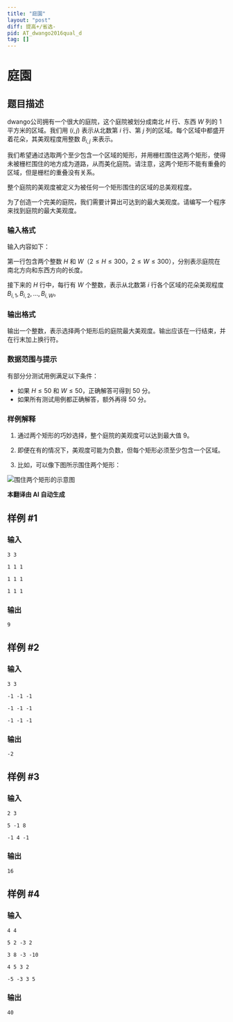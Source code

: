```yaml
---
title: "庭園"
layout: "post"
diff: 提高+/省选-
pid: AT_dwango2016qual_d
tag: []
---
```


# 庭園

## 题目描述

dwango公司拥有一个很大的庭院，这个庭院被划分成南北 $H$ 行、东西 $W$ 列的 $1$ 平方米的区域。我们用 $(i, j)$ 表示从北数第 $i$ 行、第 $j$ 列的区域。每个区域中都盛开着花朵，其美观程度用整数 $B_{i,j}$ 来表示。

我们希望通过选取两个至少包含一个区域的矩形，并用栅栏围住这两个矩形，使得未被栅栏围住的地方成为道路，从而美化庭院。请注意，这两个矩形不能有重叠的区域，但是栅栏的重叠没有关系。

整个庭院的美观度被定义为被任何一个矩形围住的区域的总美观程度。

为了创造一个完美的庭院，我们需要计算出可达到的最大美观度。请编写一个程序来找到庭院的最大美观度。

### 输入格式

输入内容如下：

第一行包含两个整数 $H$ 和 $W$（$2 \leq H \leq 300$，$2 \leq W \leq 300$），分别表示庭院在南北方向和东西方向的长度。

接下来的 $H$ 行中，每行有 $W$ 个整数，表示从北数第 $i$ 行各个区域的花朵美观程度 $B_{i,1}, B_{i,2}, \ldots, B_{i,W}$。

### 输出格式

输出一个整数，表示选择两个矩形后的庭院最大美观度。输出应该在一行结束，并在行末加上换行符。

### 数据范围与提示

有部分分测试用例满足以下条件：

- 如果 $H \leq 50$ 和 $W \leq 50$，正确解答可得到 $50$ 分。
- 如果所有测试用例都正确解答，额外再得 $50$ 分。

### 样例解释

1. 通过两个矩形的巧妙选择，整个庭院的美观度可以达到最大值 $9$。

2. 即便在有的情况下，美观度可能为负数，但每个矩形必须至少包含一个区域。

3. 比如，可以像下图所示围住两个矩形：

![围住两个矩形的示意图](https://discovery2016-qual.contest.atcoder.jp/img/other/dwango2016qual/hdfksjghkjsdfhgkjsdhfgkjs/problem2.PNG)

 **本翻译由 AI 自动生成**

## 样例 #1

### 输入

```
3 3
1 1 1
1 1 1
1 1 1
```

### 输出

```
9
```

## 样例 #2

### 输入

```
3 3
-1 -1 -1
-1 -1 -1
-1 -1 -1
```

### 输出

```
-2
```

## 样例 #3

### 输入

```
2 3
5 -1 8
-1 4 -1
```

### 输出

```
16
```

## 样例 #4

### 输入

```
4 4
5 2 -3 2
3 8 -3 -10
4 5 3 2
-5 -3 3 5
```

### 输出

```
40
```

